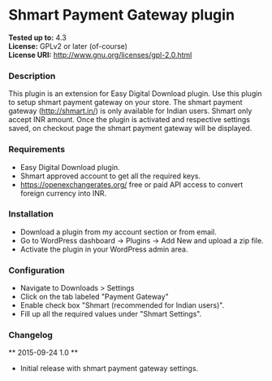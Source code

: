 # Shmart Payment Gateway plugin 

**Tested up to:** 4.3  
**License:** GPLv2 or later (of-course)  
**License URI:** http://www.gnu.org/licenses/gpl-2.0.html  


### Description

This plugin is an extension for Easy Digital Download plugin. Use this plugin to setup shmart payment gateway on your store. The shmart payment gateway (http://shmart.in/) is only available for Indian users. 
Shmart only accept INR amount. Once the plugin is activated and respective settings saved, on checkout page the shmart payment gateway will be displayed. 

### Requirements

* Easy Digital Download plugin.
* Shmart approved account to get all the required keys. 
* https://openexchangerates.org/ free or paid API access to convert foreign currency into INR. 

### Installation

 * Download a plugin from my account section or from email. 
 * Go to WordPress dashboard -> Plugins -> Add New and upload a zip file. 
 * Activate the plugin in your WordPress admin area.

### Configuration

 * Navigate to Downloads > Settings
 * Click on the tab labeled "Payment Gateway"
 * Enable check box "Shmart (recommended for Indian users)".
 * Fill up all the required values under "Shmart Settings". 

### Changelog

** 2015-09-24  1.0 **

* Initial release with shmart payment gateway settings.
